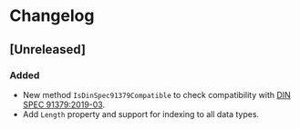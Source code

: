 # Changelog

## [Unreleased]

### Added

- New method `IsDinSpec91379Compatible` to check compatibility with [DIN SPEC 91379:2019-03](https://www.beuth.de/de/technische-regel/din-spec-91379/301228458).
- Add `Length` property and support for indexing to all data types.
